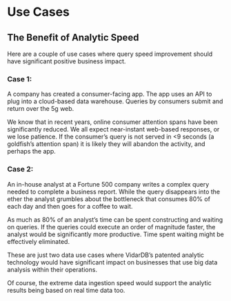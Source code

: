 # Use Cases

## The Benefit of Analytic Speed

Here are a couple of use cases where query speed improvement should have significant positive business impact.

### Case 1:

A company has created a consumer-facing app. The app uses an API to plug into a cloud-based data warehouse. Queries by consumers submit and return over the 5g web.

We know that in recent years, online consumer attention spans have been significantly reduced. We all expect near-instant web-based responses, or we lose patience. If the consumer’s query is not served in <9 seconds (a goldfish’s attention span) it is likely they will abandon the activity, and perhaps the app.

### Case 2:

An in-house analyst at a Fortune 500 company writes a complex query needed to complete a business report. While the query disappears into the ether the analyst grumbles about the bottleneck that consumes 80% of each day and then goes for a coffee to wait.

As much as 80% of an analyst’s time can be spent constructing and waiting on queries.  If the queries could execute an order of magnitude faster, the analyst would be significantly more productive. Time spent waiting might be effectively eliminated.

These are just two data use cases where VidarDB’s patented analytic technology would have significant impact on businesses that use big data analysis within their operations.

Of course, the extreme data ingestion speed would support the analytic results being based on real time data too.
